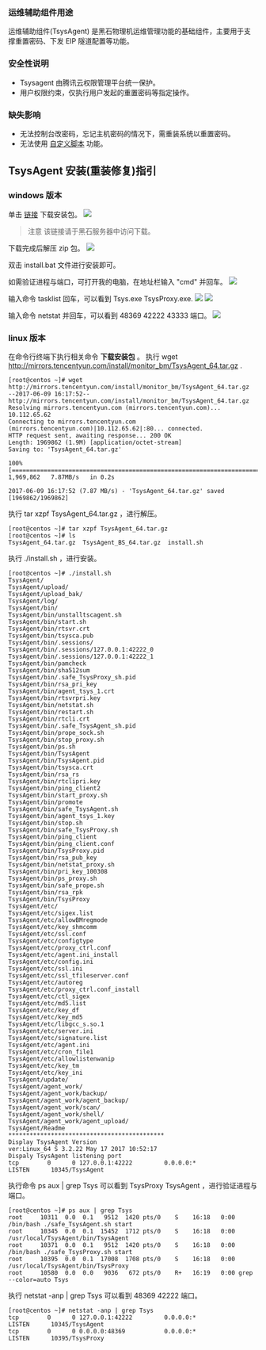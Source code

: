 ### 运维辅助组件用途
运维辅助组件(TsysAgent) 是黑石物理机运维管理功能的基础组件，主要用于支撑重置密码、下发 EIP 隧道配置等功能。

### 安全性说明
- Tsysagent 由腾讯云权限管理平台统一保护。
- 用户权限约束，仅执行用户发起的重置密码等指定操作。

### 缺失影响
- 无法控制台改密码，忘记主机密码的情况下，需重装系统以重置密码。
- 无法使用 [自定义脚本](https://cloud.tencent.com/document/product/386/12089) 功能。

## TsysAgent 安装(重装修复)指引

### windows 版本
单击 [链接](http://mirrors.tencentyun.com/install/monitor_bm/TsysAgent_win64.zip) 下载安装包。
![](https://mc.qcloudimg.com/static/img/f09b2e84cfd437eda60a54e84128bc7f/001.png)
>注意
>该链接请于黑石服务器中访问下载。

下载完成后解压 zip 包。
![](https://mc.qcloudimg.com/static/img/7691874f15cd0a44ad49ab4654a944f0/002.png)

双击 install.bat 文件进行安装即可。

如需验证进程与端口，可打开我的电脑，在地址栏输入 "cmd" 并回车。
![](https://mc.qcloudimg.com/static/img/a04a39f2b78d0d98e3df65c073e2ddf4/003.png)

输入命令 tasklist 回车，可以看到 Tsys.exe TsysProxy.exe.
![](https://mc.qcloudimg.com/static/img/685ae2392c6c947738c2896e12271674/004.png)
![](https://mc.qcloudimg.com/static/img/419a0a66e59cc9b1b8e80416ff2d1b45/005.png)

输入命令 netstat 并回车，可以看到 48369 42222 43333 端口。
![](https://mc.qcloudimg.com/static/img/89d949fad505561ba994a6c1cbc081d7/006.png)

### linux 版本
在命令行终端下执行相关命令 __下载安装包__ 。
执行 wget http://mirrors.tencentyun.com/install/monitor_bm/TsysAgent_64.tar.gz . 
``` 
[root@centos ~]# wget http://mirrors.tencentyun.com/install/monitor_bm/TsysAgent_64.tar.gz
--2017-06-09 16:17:52--  http://mirrors.tencentyun.com/install/monitor_bm/TsysAgent_64.tar.gz
Resolving mirrors.tencentyun.com (mirrors.tencentyun.com)... 10.112.65.62
Connecting to mirrors.tencentyun.com (mirrors.tencentyun.com)|10.112.65.62|:80... connected.
HTTP request sent, awaiting response... 200 OK
Length: 1969862 (1.9M) [application/octet-stream]
Saving to: 'TsysAgent_64.tar.gz'

100%[==========================================================================================================>] 1,969,862   7.87MB/s   in 0.2s   

2017-06-09 16:17:52 (7.87 MB/s) - 'TsysAgent_64.tar.gz' saved [1969862/1969862]
``` 

执行 tar xzpf TsysAgent_64.tar.gz ，进行解压。
``` 
[root@centos ~]# tar xzpf TsysAgent_64.tar.gz
[root@centos ~]# ls
TsysAgent_64.tar.gz  TsysAgent_BS_64.tar.gz  install.sh
``` 

执行 ./install.sh ，进行安装。
``` 
[root@centos ~]# ./install.sh
TsysAgent/
TsysAgent/upload/
TsysAgent/upload_bak/
TsysAgent/log/
TsysAgent/bin/
TsysAgent/bin/unstalltscagent.sh
TsysAgent/bin/start.sh
TsysAgent/bin/rtsvr.crt
TsysAgent/bin/tsysca.pub
TsysAgent/bin/.sessions/
TsysAgent/bin/.sessions/127.0.0.1:42222_0
TsysAgent/bin/.sessions/127.0.0.1:42222_1
TsysAgent/bin/pamcheck
TsysAgent/bin/sha512sum
TsysAgent/bin/.safe_TsysProxy_sh.pid
TsysAgent/bin/rsa_pri_key
TsysAgent/bin/agent_tsys_1.crt
TsysAgent/bin/rtsvrpri.key
TsysAgent/bin/netstat.sh
TsysAgent/bin/restart.sh
TsysAgent/bin/rtcli.crt
TsysAgent/bin/.safe_TsysAgent_sh.pid
TsysAgent/bin/prope_sock.sh
TsysAgent/bin/stop_proxy.sh
TsysAgent/bin/ps.sh
TsysAgent/bin/TsysAgent
TsysAgent/bin/TsysAgent.pid
TsysAgent/bin/tsysca.crt
TsysAgent/bin/rsa_rs
TsysAgent/bin/rtclipri.key
TsysAgent/bin/ping_client2
TsysAgent/bin/start_proxy.sh
TsysAgent/bin/promote
TsysAgent/bin/safe_TsysAgent.sh
TsysAgent/bin/agent_tsys_1.key
TsysAgent/bin/stop.sh
TsysAgent/bin/safe_TsysProxy.sh
TsysAgent/bin/ping_client
TsysAgent/bin/ping_client.conf
TsysAgent/bin/TsysProxy.pid
TsysAgent/bin/rsa_pub_key
TsysAgent/bin/netstat_proxy.sh
TsysAgent/bin/pri_key_100308
TsysAgent/bin/ps_proxy.sh
TsysAgent/bin/safe_prope.sh
TsysAgent/bin/rsa_rpk
TsysAgent/bin/TsysProxy
TsysAgent/etc/
TsysAgent/etc/sigex.list
TsysAgent/etc/allowBMregmode
TsysAgent/etc/key_shmcomm
TsysAgent/etc/ssl.conf
TsysAgent/etc/configtype
TsysAgent/etc/proxy_ctrl.conf
TsysAgent/etc/agent.ini_install
TsysAgent/etc/config.ini
TsysAgent/etc/ssl.ini
TsysAgent/etc/ssl_tfileserver.conf
TsysAgent/etc/autoreg
TsysAgent/etc/proxy_ctrl.conf_install
TsysAgent/etc/ctl_sigex
TsysAgent/etc/md5.list
TsysAgent/etc/key_df
TsysAgent/etc/key_md5
TsysAgent/etc/libgcc_s.so.1
TsysAgent/etc/server.ini
TsysAgent/etc/signature.list
TsysAgent/etc/agent.ini
TsysAgent/etc/cron_file1
TsysAgent/etc/allowlistenwanip
TsysAgent/etc/key_tm
TsysAgent/etc/key_ini
TsysAgent/update/
TsysAgent/agent_work/
TsysAgent/agent_work/backup/
TsysAgent/agent_work/agent_backup/
TsysAgent/agent_work/scan/
TsysAgent/agent_work/shell/
TsysAgent/agent_work/agent_upload/
TsysAgent/Readme
********************************************
Display TsysAgent Version
ver:Linux_64 S 3.2.22 May 17 2017 10:52:17
Dispaly TsysAgent listening port
tcp        0      0 127.0.0.1:42222         0.0.0.0:*               LISTEN      10345/TsysAgent  
``` 

执行命令 ps aux | grep Tsys 可以看到 TsysProxy TsysAgent ，进行验证进程与端口。
``` 
[root@centos ~]# ps aux | grep Tsys
root     10311  0.0  0.1   9512  1420 pts/0    S    16:18   0:00 /bin/bash ./safe_TsysAgent.sh start
root     10345  0.0  0.1  15452  1712 pts/0    S    16:18   0:00 /usr/local/TsysAgent/bin/TsysAgent
root     10371  0.0  0.1   9512  1420 pts/0    S    16:18   0:00 /bin/bash ./safe_TsysProxy.sh start
root     10395  0.0  0.1  17008  1708 pts/0    S    16:18   0:00 /usr/local/TsysAgent/bin/TsysProxy
root     10580  0.0  0.0   9036   672 pts/0    R+   16:19   0:00 grep --color=auto Tsys
``` 
执行 netstat -anp | grep Tsys 可以看到 48369 42222 端口。

``` 
[root@centos ~]# netstat -anp | grep Tsys
tcp        0      0 127.0.0.1:42222         0.0.0.0:*               LISTEN      10345/TsysAgent     
tcp        0      0 0.0.0.0:48369           0.0.0.0:*               LISTEN      10395/TsysProxy
``` 
